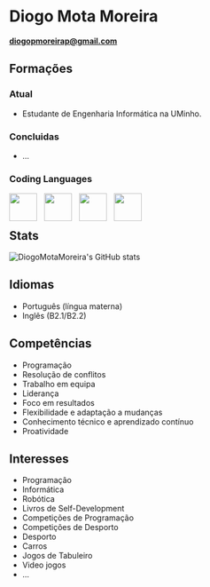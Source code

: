 # Diogo Mota Moreira

**diogopmoreirap@gmail.com**

## Formações
### Atual
- Estudante de Engenharia Informática na UMinho.
### Concluidas
- ...

### Coding Languages
<img align="left" height="50px" width="50px" style = "padding-right:10px" src="https://cdn.jsdelivr.net/gh/devicons/devicon@latest/icons/html5/html5-original-wordmark.svg" />
<img align="left" height="50px" width="50px" style = "padding-right:10px" src="https://cdn.jsdelivr.net/gh/devicons/devicon@latest/icons/css3/css3-original-wordmark.svg" />
<img align="left" height="50px" width="50px" style = "padding-right:10px" src="https://cdn.jsdelivr.net/gh/devicons/devicon@latest/icons/haskell/haskell-original.svg" />
<img align="left" height="50px" width="50px" style = "padding-right:10px" src="https://cdn.jsdelivr.net/gh/devicons/devicon@latest/icons/c/c-original.svg" />
<br />
<br />

## Stats
![DiogoMotaMoreira's GitHub stats](https://github-readme-stats.vercel.app/api?username=DiogoMotaMoreira&show_icons=true&theme=gruvbox)

## Idiomas
- Português (língua materna)
- Inglês (B2.1/B2.2)

## Competências 
- Programação
- Resolução de conflitos
- Trabalho em equipa
- Liderança
- Foco em resultados
- Flexibilidade e adaptação a mudanças
- Conhecimento técnico e aprendizado contínuo
- Proatividade

## Interesses
- Programação
- Informática
- Robótica
- Livros de Self-Development
- Competições de Programação
- Competições de Desporto
- Desporto
- Carros
- Jogos de Tabuleiro
- Video jogos
- ...



